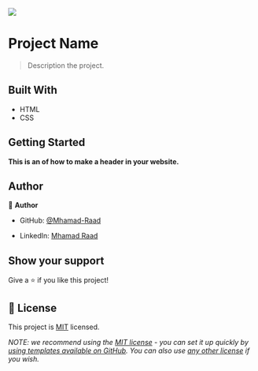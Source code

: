 ![](https://img.shields.io/badge/Microverse-blueviolet)

# Project Name

> Description the project.


## Built With

- HTML
- CSS


## Getting Started

**This is an of how to make a header in your website.**








## Author

👤 **Author**

- GitHub: [@Mhamad-Raad](https://github.com/Mhamad-Raad/)

- LinkedIn: [Mhamad Raad](https://www.linkedin.com/in/mhamad-raad-446a75227/)



## Show your support

Give a ⭐️ if you like this project!

## 📝 License

This project is [MIT](./LICENSE) licensed.

_NOTE: we recommend using the [MIT license](https://choosealicense.com/licenses/mit/) - you can set it up quickly by [using templates available on GitHub](https://docs.github.com/en/communities/setting-up-your-project-for-healthy-contributions/adding-a-license-to-a-repository). You can also use [any other license](https://choosealicense.com/licenses/) if you wish._
